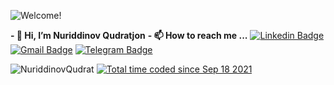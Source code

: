 

<!-- Managing your profile README -->
<!-- https://docs.github.com/en/account-and-profile/setting-up-and-managing-your-github-profile/customizing-your-profile/managing-your-profile-readme -->

![Welcome!](86T4GWHN.gif)

**- 👋 Hi, I’m Nuriddinov Qudratjon**
**- 📫 How to reach me ...**
[![Linkedin Badge](https://img.shields.io/badge/-Linkedin-blue?style=flat-square&logo=Linkedin&logoColor=white&link=hhttps:/www.linkedin.com/in/nuriddinovqudratjon)](https://www.linkedin.com/in/nuriddinovqudratjon/)
[![Gmail Badge](https://img.shields.io/badge/-Gmail-c14438?style=flat-square&logo=Gmail&logoColor=white&link=mailto:qudratjonnuriddinov2603@gmail.com)](mailto:qudratjonnuriddinov2603@gmail.com)
[![Telegram Badge](https://img.shields.io/badge/-Telegram-blue?style=flat-square&logo=Telegram&logoColor=white&link=https://t.me/firdavs_dev)](https://t.me/nuriddinovqudratjon)

<p> 
<img src="https://komarev.com/ghpvc/?username=NuriddinovQudrat&color=brightgreen" alt="NuriddinovQudrat"/>
<a href="https://wakatime.com/@4e5f859d-4a72-40d4-b9f2-7466701f3c27"><img src="https://wakatime.com/badge/user/4e5f859d-4a72-40d4-b9f2-7466701f3c27.svg" alt="Total time coded since Sep 18 2021" /></a>
</p>

<br>

<!--
  <img src="https://github-profile-trophy.vercel.app/?username=NuriddinovQudrat&margin-w=5&theme=radical" alt="info" />
-->

